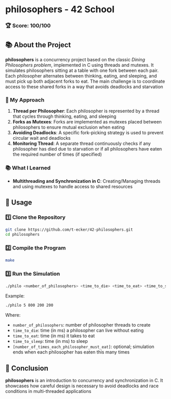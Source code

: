 # philosophers - 42 School

### 🏆 Score: **100/100**

## 📚 About the Project

**philosophers** is a concurrency project based on the classic *Dining Philosophers problem*, implemented in C using threads and mutexes. It simulates philosophers sitting at a table with one fork between each pair. Each philosopher alternates between thinking, eating, and sleeping, and must pick up both adjacent forks to eat. The main challenge is to coordinate access to these shared forks in a way that avoids deadlocks and starvation

### 🧠 My Approach

1. **Thread per Philosopher**: Each philosopher is represented by a thread that cycles through thinking, eating, and sleeping
2. **Forks as Mutexes**: Forks are implemented as mutexes placed between philosophers to ensure mutual exclusion when eating
3. **Avoiding Deadlocks**: A specific fork-picking strategy is used to prevent circular wait and deadlocks
4. **Monitoring Thread**: A separate thread continuously checks if any philosopher has died due to starvation or if all philosophers have eaten the required number of times (if specified)

### 📚 What I Learned
- **Multithreading and Synchronization in C**: Creating/Managing threads and using mutexes to handle access to shared resources

## 🚀 Usage

### 1️⃣ Clone the Repository

```bash
git clone https://github.com/t-ecker/42-philosophers.git
cd philosophers
```

### 2️⃣ Compile the Program

```bash
make
```

### 3️⃣ Run the Simulation

```bash
./philo <number_of_philosophers> <time_to_die> <time_to_eat> <time_to_sleep> [number_of_times_each_philosopher_must_eat]
```

Example:

```bash
./philo 5 800 200 200
```

Where:
- `number_of_philosophers`: number of philosopher threads to create
- `time_to_die`: time (in ms) a philosopher can live without eating
- `time_to_eat`: time (in ms) it takes to eat
- `time_to_sleep`: time (in ms) to sleep
- `[number_of_times_each_philosopher_must_eat]`: optional; simulation ends when each philosopher has eaten this many times

## 🏁 Conclusion

**philosophers** is an introduction to concurrency and synchronization in C. It showcases how careful design is necessary to avoid deadlocks and race conditions in multi-threaded applications
